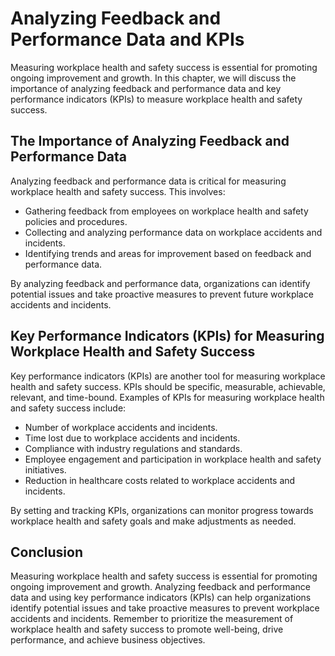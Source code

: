 Analyzing Feedback and Performance Data and KPIs
==========================================================================================================

Measuring workplace health and safety success is essential for promoting ongoing improvement and growth. In this chapter, we will discuss the importance of analyzing feedback and performance data and key performance indicators (KPIs) to measure workplace health and safety success.

The Importance of Analyzing Feedback and Performance Data
---------------------------------------------------------

Analyzing feedback and performance data is critical for measuring workplace health and safety success. This involves:

* Gathering feedback from employees on workplace health and safety policies and procedures.
* Collecting and analyzing performance data on workplace accidents and incidents.
* Identifying trends and areas for improvement based on feedback and performance data.

By analyzing feedback and performance data, organizations can identify potential issues and take proactive measures to prevent future workplace accidents and incidents.

Key Performance Indicators (KPIs) for Measuring Workplace Health and Safety Success
-----------------------------------------------------------------------------------

Key performance indicators (KPIs) are another tool for measuring workplace health and safety success. KPIs should be specific, measurable, achievable, relevant, and time-bound. Examples of KPIs for measuring workplace health and safety success include:

* Number of workplace accidents and incidents.
* Time lost due to workplace accidents and incidents.
* Compliance with industry regulations and standards.
* Employee engagement and participation in workplace health and safety initiatives.
* Reduction in healthcare costs related to workplace accidents and incidents.

By setting and tracking KPIs, organizations can monitor progress towards workplace health and safety goals and make adjustments as needed.

Conclusion
----------

Measuring workplace health and safety success is essential for promoting ongoing improvement and growth. Analyzing feedback and performance data and using key performance indicators (KPIs) can help organizations identify potential issues and take proactive measures to prevent workplace accidents and incidents. Remember to prioritize the measurement of workplace health and safety success to promote well-being, drive performance, and achieve business objectives.
